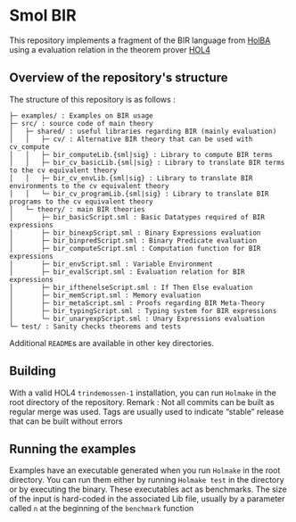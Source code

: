 # Smol BIR

This repository implements a fragment of the BIR language from [HolBA](https://github.com/kth-step/HolBA) using a evaluation relation in the theorem prover [HOL4](https://github.com/HOL-Theorem-Prover/HOL)

## Overview of the repository's structure
The structure of this repository is as follows :
```
├─ examples/ : Examples on BIR usage
├─ src/ : source code of main theory
│   ├─ shared/ : useful libraries regarding BIR (mainly evaluation)
│   │   ├─ cv/ : Alternative BIR theory that can be used with cv_compute
│   │   ├─ bir_computeLib.{sml|sig} : Library to compute BIR terms
│   │   ├─ bir_cv_basicLib.{sml|sig} : Library to translate BIR terms to the cv equivalent theory
│   │   ├─ bir_cv_envLib.{sml|sig} : Library to translate BIR environments to the cv equivalent theory
│   │   └─ bir_cv_programLib.{sml|sig} : Library to translate BIR programs to the cv equivalent theory
│   └─ theory/ : main BIR theories
│       ├─ bir_basicScript.sml : Basic Datatypes required of BIR expressions
│       ├─ bir_binexpScript.sml : Binary Expressions evaluation
│       ├─ bir_binpredScript.sml : Binary Predicate evaluation
│       ├─ bir_computeScript.sml : Computation function for BIR expressions
│       ├─ bir_envScript.sml : Variable Environment
│       ├─ bir_evalScript.sml : Evaluation relation for BIR expressions
│       ├─ bir_ifthenelseScript.sml : If Then Else evaluation
│       ├─ bir_memScript.sml : Memory evaluation
│       ├─ bir_metaScript.sml : Proofs regarding BIR Meta-Theory
│       ├─ bir_typingScript.sml : Typing system for BIR expressions
│       └─ bir_unaryexpScript.sml : Unary Expressions evaluation
└─ test/ : Sanity checks theorems and tests
```

Additional `README`s are available in other key directories.


## Building
With a valid HOL4 `trindemossen-1` installation, you can run `Holmake` in the root directory of the repository.
Remark : Not all commits can be built as regular merge was used.
Tags are usually used to indicate “stable” release that can be built without errors

## Running the examples
Examples have an executable generated when you run `Holmake` in the root directory. 
You can run them either by running `Holmake test` in the directory or by executing the binary.
These executables act as benchmarks. The size of the input is hard-coded in the associated Lib file, usually by a parameter called `n` at the beginning of the `benchmark` function
